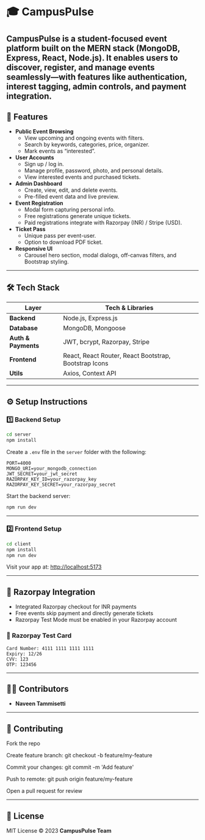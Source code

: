 # 🎓 CampusPulse

**CampusPulse** is a student-focused event platform built on the MERN stack (MongoDB, Express, React, Node.js). It enables users to discover, register, and manage events seamlessly—with features like authentication, interest tagging, admin controls, and payment integration.
---
## 🚀 Features

- **Public Event Browsing**
  - View upcoming and ongoing events with filters.
  - Search by keywords, categories, price, organizer.
  - Mark events as “interested”.
- **User Accounts**
  - Sign up / log in.
  - Manage profile, password, photo, and personal details.
  - View interested events and purchased tickets.
- **Admin Dashboard**
  - Create, view, edit, and delete events.
  - Pre-filled event data and live preview.
- **Event Registration**
  - Modal form capturing personal info.
  - Free registrations generate unique tickets.
  - Paid registrations integrate with Razorpay (INR) / Stripe (USD).
- **Ticket Pass**
  - Unique pass per event-user.
  - Option to download PDF ticket.
- **Responsive UI**
  - Carousel hero section, modal dialogs, off-canvas filters, and Bootstrap styling.


---

## 🛠 Tech Stack


| Layer            | Tech & Libraries |
|-----------------|------------------|
| **Backend**      | Node.js, Express.js |
| **Database**     | MongoDB, Mongoose |
| **Auth & Payments** | JWT, bcrypt, Razorpay, Stripe |
| **Frontend**     | React, React Router, React Bootstrap, Bootstrap Icons |
| **Utils**        | Axios, Context API |

---

## ⚙️ Setup Instructions

### 1️⃣ Backend Setup

```bash
cd server
npm install
```

Create a `.env` file in the `server` folder with the following:

```env
PORT=4000
MONGO_URI=your_mongodb_connection
JWT_SECRET=your_jwt_secret
RAZORPAY_KEY_ID=your_razorpay_key
RAZORPAY_KEY_SECRET=your_razorpay_secret
```

Start the backend server:

```bash
npm run dev
```

---

### 2️⃣ Frontend Setup

```bash
cd client
npm install
npm run dev
```

Visit your app at: [http://localhost:5173](http://localhost:5173)

---

## 💸 Razorpay Integration

- Integrated Razorpay checkout for INR payments
- Free events skip payment and directly generate tickets
- Razorpay Test Mode must be enabled in your Razorpay account

### 🔐 Razorpay Test Card

```
Card Number: 4111 1111 1111 1111
Expiry: 12/26
CVV: 123
OTP: 123456
```

---

## 🙋‍♂️ Contributors

- **Naveen Tammisetti**

---

## 🤝 Contributing
Fork the repo

Create feature branch: git checkout -b feature/my-feature

Commit your changes: git commit -m 'Add feature'

Push to remote: git push origin feature/my-feature

Open a pull request for review

-----

## 📄 License

MIT License © 2023 **CampusPulse Team**
